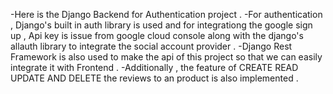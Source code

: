 -Here is the Django Backend for Authentication project .
-For authentication , Django's built in auth library is used and for integrationg the google sign up , Api key is issue from google cloud console along with the django's allauth
 library to integrate the social account provider .
-Django Rest Framework is also used to make the api of this project so that we can easily integrate it with Frontend .
-Additionally , the feature of CREATE READ UPDATE AND DELETE the reviews to an product is also implemented .
